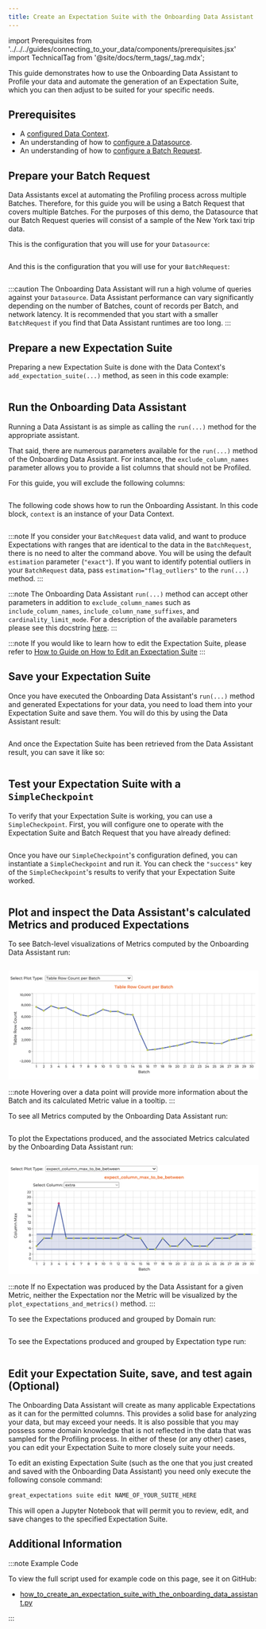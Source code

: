 ```yaml
---
title: Create an Expectation Suite with the Onboarding Data Assistant
---
```


import Prerequisites from '../../../guides/connecting_to_your_data/components/prerequisites.jsx'
import TechnicalTag from '@site/docs/term_tags/_tag.mdx';

This guide demonstrates how to use the Onboarding Data Assistant to Profile your data and automate the generation of an
Expectation Suite, which you can then adjust to be suited for your specific needs.

## Prerequisites

<Prerequisites>

- A [configured Data Context](/docs/guides/setup/configuring_data_contexts/instantiating_data_contexts/how_to_quickly_instantiate_a_data_context).
- An understanding of how to [configure a Datasource](../../connecting_to_your_data/connect_to_data_lp.md).
- An understanding of how to [configure a Batch Request](/docs/0.15.50/guides/connecting_to_your_data/how_to_get_one_or_more_batches_of_data_from_a_configured_datasource).

</Prerequisites>

## Prepare your Batch Request

Data Assistants excel at automating the Profiling process across multiple Batches. Therefore, for this guide you will
 be using a Batch Request that covers multiple Batches. For the purposes of this demo, the Datasource that our Batch
 Request queries will consist of a sample of the New York taxi trip data.

This is the configuration that you will use for your `Datasource`:

```python name="tests/integration/docusaurus/expectations/data_assistants/how_to_create_an_expectation_suite_with_the_onboarding_data_assistant.py datasource_config"
```

And this is the configuration that you will use for your `BatchRequest`:

```python name="tests/integration/docusaurus/expectations/data_assistants/how_to_create_an_expectation_suite_with_the_onboarding_data_assistant.py batch_request"
```

:::caution
The Onboarding Data Assistant will run a high volume of queries against your `Datasource`. Data Assistant performance
  can vary significantly depending on the number of Batches, count of records per Batch, and network latency. It is
  recommended that you start with a smaller `BatchRequest` if you find that Data Assistant runtimes are too long.
:::

## Prepare a new Expectation Suite

Preparing a new Expectation Suite is done with the Data Context's `add_expectation_suite(...)` method, as seen in
this code example:

```python name="tests/integration/docusaurus/expectations/data_assistants/how_to_create_an_expectation_suite_with_the_onboarding_data_assistant.py expectation_suite"
```

## Run the Onboarding Data Assistant

Running a Data Assistant is as simple as calling the `run(...)` method for the appropriate assistant.

That said, there are numerous parameters available for the `run(...)` method of the Onboarding Data Assistant. For
 instance, the `exclude_column_names` parameter allows you to provide a list columns that should not be Profiled.

For this guide, you will exclude the following columns:

```python name="tests/integration/docusaurus/expectations/data_assistants/how_to_create_an_expectation_suite_with_the_onboarding_data_assistant.py exclude_column_names"
```

The following code shows how to run the Onboarding Assistant. In this code block, `context` is an instance of your Data Context.
```python name="tests/integration/docusaurus/expectations/data_assistants/how_to_create_an_expectation_suite_with_the_onboarding_data_assistant.py data_assistant_result"
```

:::note
If you consider your `BatchRequest` data valid, and want to produce Expectations with ranges that are identical to the
  data in the `BatchRequest`, there is no need to alter the command above. You will be using the default `estimation` parameter (`"exact"`).
  If you want to identify potential outliers in your `BatchRequest` data, pass `estimation="flag_outliers"` to the `run(...)` method.
:::

:::note
The Onboarding Data Assistant `run(...)` method can accept other parameters in addition to `exclude_column_names` such
  as `include_column_names`, `include_column_name_suffixes`, and `cardinality_limit_mode`.
  For a description of the available parameters please see this docstring [here](https://github.com/great-expectations/great_expectations/blob/develop/great_expectations/rule_based_profiler/data_assistant/onboarding_data_assistant.py#L44).
:::

:::note
If you would like to learn how to edit the Expectation Suite, please refer to [How to Guide on How to Edit an Expectation Suite](../../expectations/how_to_edit_an_existing_expectationsuite.md)
:::

## Save your Expectation Suite

Once you have executed the Onboarding Data Assistant's `run(...)` method and generated Expectations for your data, you
 need to load them into your Expectation Suite and save them. You will do this by using the Data Assistant result:

```python name="tests/integration/docusaurus/expectations/data_assistants/how_to_create_an_expectation_suite_with_the_onboarding_data_assistant.py get_expectation_suite"
```

And once the Expectation Suite has been retrieved from the Data Assistant result, you can save it like so:

```python name="tests/integration/docusaurus/expectations/data_assistants/how_to_create_an_expectation_suite_with_the_onboarding_data_assistant.py save_expectation_suite"
```

## Test your Expectation Suite with a `SimpleCheckpoint`

To verify that your Expectation Suite is working, you can use a `SimpleCheckpoint`. First, you will configure one to
 operate with the Expectation Suite and Batch Request that you have already defined:

```python name="tests/integration/docusaurus/expectations/data_assistants/how_to_create_an_expectation_suite_with_the_onboarding_data_assistant.py checkpoint_config"
```

Once you have our `SimpleCheckpoint`'s configuration defined, you can instantiate a `SimpleCheckpoint` and run it. You
 can check the `"success"` key of the `SimpleCheckpoint`'s results to verify that your Expectation Suite worked.

```python name="tests/integration/docusaurus/expectations/data_assistants/how_to_create_an_expectation_suite_with_the_onboarding_data_assistant.py checkpoint"
```

## Plot and inspect the Data Assistant's calculated Metrics and produced Expectations

To see Batch-level visualizations of Metrics computed by the Onboarding Data Assistant run:

```python name="tests/integration/docusaurus/expectations/data_assistants/how_to_create_an_expectation_suite_with_the_onboarding_data_assistant.py plot_metrics"
```

![Plot Metrics](../../../images/data_assistant_plot_metrics.png)

:::note
Hovering over a data point will provide more information about the Batch and its calculated Metric value in a tooltip.
:::

To see all Metrics computed by the Onboarding Data Assistant run:

```python name="tests/integration/docusaurus/expectations/data_assistants/how_to_create_an_expectation_suite_with_the_onboarding_data_assistant.py metrics_by_domain"
```

To plot the Expectations produced, and the associated Metrics calculated by the Onboarding Data Assistant run:

```python name="tests/integration/docusaurus/expectations/data_assistants/how_to_create_an_expectation_suite_with_the_onboarding_data_assistant.py plot_expectations_and_metrics"
```

![Plot Expectations and Metrics](../../../images/data_assistant_plot_expectations_and_metrics.png)

:::note
If no Expectation was produced by the Data Assistant for a given Metric, neither the Expectation nor the Metric will be visualized by the `plot_expectations_and_metrics()` method.
:::

To see the Expectations produced and grouped by Domain run:

```python name="tests/integration/docusaurus/expectations/data_assistants/how_to_create_an_expectation_suite_with_the_onboarding_data_assistant.py show_expectations_by_domain_type"
```

To see the Expectations produced and grouped by Expectation type run:

```python name="tests/integration/docusaurus/expectations/data_assistants/how_to_create_an_expectation_suite_with_the_onboarding_data_assistant.py show_expectations_by_expectation_type"
```

## Edit your Expectation Suite, save, and test again (Optional)

The Onboarding Data Assistant will create as many applicable Expectations as it can for the permitted columns. This
 provides a solid base for analyzing your data, but may exceed your needs. It is also possible that you may possess
 some domain knowledge that is not reflected in the data that was sampled for the Profiling process. In either of these
 (or any other) cases, you can edit your Expectation Suite to more closely suite your needs.

To edit an existing Expectation Suite (such as the one that you just created and saved with the Onboarding Data
 Assistant) you need only execute the following console command:

```markdown title="Terminal command"
great_expectations suite edit NAME_OF_YOUR_SUITE_HERE
```

This will open a Jupyter Notebook that will permit you to review, edit, and save changes to the specified Expectation
 Suite.

## Additional Information

:::note Example Code

To view the full script used for example code on this page, see it on GitHub:
- [how_to_create_an_expectation_suite_with_the_onboarding_data_assistant.py](https://github.com/great-expectations/great_expectations/blob/develop/tests/integration/docusaurus/expectations/data_assistants/how_to_create_an_expectation_suite_with_the_onboarding_data_assistant.py)

:::
